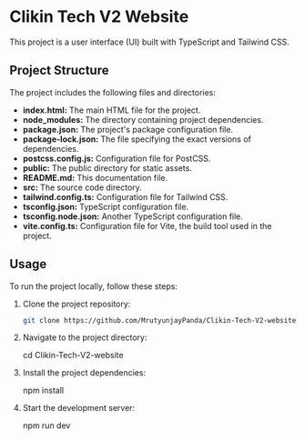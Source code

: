 # Clikin Tech V2 Website

This project is a user interface (UI) built with TypeScript and Tailwind CSS.

## Project Structure

The project includes the following files and directories:

- **index.html:** The main HTML file for the project.
- **node_modules:** The directory containing project dependencies.
- **package.json:** The project's package configuration file.
- **package-lock.json:** The file specifying the exact versions of dependencies.
- **postcss.config.js:** Configuration file for PostCSS.
- **public:** The public directory for static assets.
- **README.md:** This documentation file.
- **src:** The source code directory.
- **tailwind.config.ts:** Configuration file for Tailwind CSS.
- **tsconfig.json:** TypeScript configuration file.
- **tsconfig.node.json:** Another TypeScript configuration file.
- **vite.config.ts:** Configuration file for Vite, the build tool used in the project.

## Usage

To run the project locally, follow these steps:

1. Clone the project repository:

   ```bash
   git clone https://github.com/MrutyunjayPanda/Clikin-Tech-V2-website.git

   ```

2. Navigate to the project directory:

   cd Clikin-Tech-V2-website

3. Install the project dependencies:

   npm install

4. Start the development server:

   npm run dev
